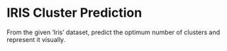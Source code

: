 # IRIS Cluster Prediction
 From the given ‘Iris’ dataset, predict the optimum number of clusters and represent it visually. 
